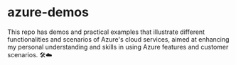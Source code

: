 # azure-demos
This repo has demos and practical examples that illustrate different functionalities and scenarios of Azure's cloud services, aimed at enhancing my personal understanding and skills in using Azure features and customer scenarios. 🛠️☁️
